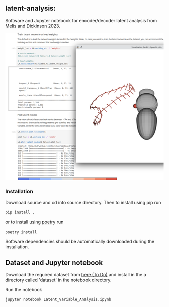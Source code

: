 ## latent-analysis: 

Software and Jupyter notebook for encoder/decoder latent analysis from Melis
and Dickinson 2023.   

![latent_analysis](images/latent_analysis_screenshot.png)

### Installation
Download source and cd into source directory. Then to install using pip run 

```bash
pip install .
```

or to install using [poetry](https://python-poetry.org/) run

```bash
poetry install
```

Software dependencies should be automatically downloaded during the
installation. 

## Dataset and Jupyter notebook 

Download the required dataset from [here (To Do)](http://www.google.com) and
install in the a directory called 'dataset' in the notebook directory. 

Run the notebook
```bash
jupyter notebook Latent_Variable_Analysis.ipynb
```






